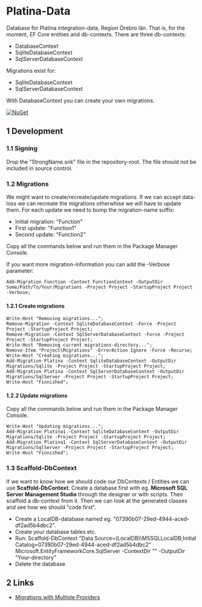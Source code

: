 # Platina-Data

Database for Platina integration-data, Region Örebro län. That is, for the moment, EF Core entities and db-contexts. There are three db-contexts:
- DatabaseContext
- SqliteDatabaseContext
- SqlServerDatabaseContext

Migrations exist for:
- SqliteDatabaseContext
- SqlServerDatabaseContext

With DatabaseContext you can create your own migrations.

[![NuGet](https://img.shields.io/nuget/v/RegionOrebroLan.Platina.Data.svg?label=NuGet)](https://www.nuget.org/packages/RegionOrebroLan.Platina.Data)

## 1 Development

### 1.1 Signing

Drop the "StrongName.snk" file in the repository-root. The file should not be included in source control.

### 1.2 Migrations

We might want to create/recreate/update migrations. If we can accept data-loss we can recreate the migrations otherwhise we will have to update them. For each update we need to bump the migration-name suffix:

- Initial migration: "Function"
- First update: "Function1"
- Second update: "Function2"

Copy all the commands below and run them in the Package Manager Console.

If you want more migration-information you can add the -Verbose parameter:

	Add-Migration Function -Context FunctionContext -OutputDir Some/Path/To/Your/Migrations -Project Project -StartupProject Project -Verbose;

#### 1.2.1 Create migrations

	Write-Host "Removing migrations...";
	Remove-Migration -Context SqliteDatabaseContext -Force -Project Project -StartupProject Project;
	Remove-Migration -Context SqlServerDatabaseContext -Force -Project Project -StartupProject Project;
	Write-Host "Removing current migrations-directory...";
	Remove-Item "Project\Migrations" -ErrorAction Ignore -Force -Recurse;
	Write-Host "Creating migrations...";
	Add-Migration Platina -Context SqliteDatabaseContext -OutputDir Migrations/Sqlite -Project Project -StartupProject Project;
	Add-Migration Platina -Context SqlServerDatabaseContext -OutputDir Migrations/SqlServer -Project Project -StartupProject Project;
	Write-Host "Finnished";

#### 1.2.2 Update migrations

Copy all the commands below and run them in the Package Manager Console.

	Write-Host "Updating migrations...";
	Add-Migration Platina1 -Context SqliteDatabaseContext -OutputDir Migrations/Sqlite -Project Project -StartupProject Project;
	Add-Migration Platina1 -Context SqlServerDatabaseContext -OutputDir Migrations/SqlServer -Project Project -StartupProject Project;
	Write-Host "Finnished";

### 1.3 Scaffold-DbContext

If we want to know how we should code our DbContexts / Entities we can use **Scaffold-DbContext**. Create a database first with eg. **Microsoft SQL Server Management Studio** through the designer or with scripts. Then scaffold a db-context from it. Then we can look at the generated classes and see how we should "code first".

- Create a LocalDB-database named eg. "07390b07-29ed-4944-aced-df2ad5b4dbc2".
- Create your database tables etc.
- Run: Scaffold-DbContext "Data Source=(LocalDB)\MSSQLLocalDB;Initial Catalog=07390b07-29ed-4944-aced-df2ad5b4dbc2" Microsoft.EntityFrameworkCore.SqlServer -ContextDir "" -OutputDir "Your-directory"
- Delete the database

## 2 Links

- [Migrations with Multiple Providers](https://docs.microsoft.com/en-us/ef/core/managing-schemas/migrations/providers/)